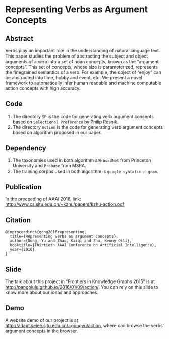 Representing Verbs as Argument Concepts
====================================
## Abstract
Verbs play an important role in the understanding of natural language text. This paper studies the problem of abstracting the subject and object arguments of a verb into a set of noun concepts, known as the “argument concepts”. This set of concepts, whose size is parameterized, represents the finegrained semantics of a verb. For example, the object of “enjoy” can be abstracted into time, hobby and event, etc. We present a novel framework to automatically infer human readable and machine computable action concepts with high accuracy.

## Code
1. The directory `SP` is the code for generating verb argument concepts based on `Selectional Preference` by Philip Resnik.
2. The directory `Action` is the code for generating verb argument concepts based on algorithm proposed in our paper.

## Dependency
1. The taxonomies used in both algorithm are `WordNet` from Princeton University and `Probase` from MSRA.
2. The training corpus used in both algorithm is `google syntatic n-gram`.

## Publication
In the preceeding of AAAI 2016, link: <http://www.cs.sjtu.edu.cn/~kzhu/papers/kzhu-action.pdf>

## Citation
```
@inproceedings{gong2016representing,
  title={Representing verbs as argument concepts},
  author={Gong, Yu and Zhao, Kaiqi and Zhu, Kenny Qili},
  booktitle={Thirtieth AAAI Conference on Artificial Intelligence},
  year={2016}
}
```

## Slide
The talk about this project in “Frontiers in Knowledge Graphs 2015” is at <http://pangolulu.github.io/2016/01/09/action/>. You can rely on this slide to know more about our ideas and approaches.

## Demo
A website demo of our project is at <http://adapt.seiee.sjtu.edu.cn/~gongyu/action>, where can browse the verbs' argument concepts in the browser.

